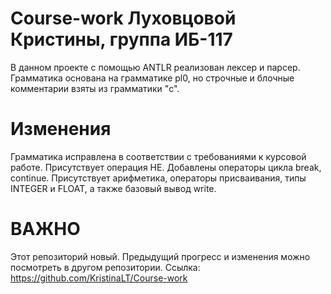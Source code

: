 # Course-work Луховцовой Кристины, группа ИБ-117

В данном проекте  с помощью ANTLR  реализован лексер и парсер. 
Грамматика основана на грамматике pl0, но строчные и блочные комментарии взяты из грамматики "с".

# Изменения
Грамматика исправлена в соответствии с требованиями к курсовой работе.
Присутствует операция НЕ.
Добавлены операторы цикла break, continue.
Присутствует арифметика, операторы присваивания, типы INTEGER и FLOAT, а также базовый вывод write.

# ВАЖНО
Этот репозиторий новый. Предыдущий прогресс и изменения можно посмотреть в другом репозитории. 
Ссылка: https://github.com/KristinaLT/Course-work
